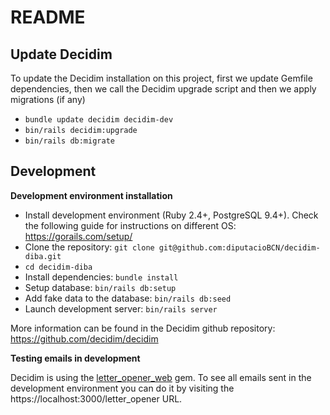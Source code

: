 # README

## Update Decidim

To update the Decidim installation on this project, first we update Gemfile dependencies, then we call the Decidim upgrade script and then we apply migrations (if any)

- `bundle update decidim decidim-dev`
- `bin/rails decidim:upgrade`
- `bin/rails db:migrate`

## Development

**Development environment installation**

- Install development environment (Ruby 2.4+, PostgreSQL 9.4+). Check the following guide for instructions on different OS: https://gorails.com/setup/
- Clone the repository: `git clone git@github.com:diputacioBCN/decidim-diba.git`
- `cd decidim-diba`
- Install dependencies: `bundle install`
- Setup database: `bin/rails db:setup`
- Add fake data to the database: `bin/rails db:seed`
- Launch development server: `bin/rails server`

More information can be found in the Decidim github repository: https://github.com/decidim/decidim


**Testing emails in development**

Decidim is using the [letter_opener_web](https://github.com/fgrehm/letter_opener_web) gem. To see all emails sent in the development environment you can do it by visiting the https://localhost:3000/letter_opener URL.
